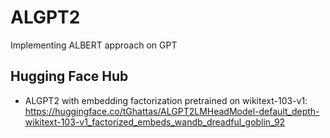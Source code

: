 # ALGPT2
Implementing ALBERT approach on GPT 

## Hugging Face Hub
- ALGPT2 with embedding factorization pretrained on wikitext-103-v1:
https://huggingface.co/tGhattas/ALGPT2LMHeadModel-default_depth-wikitext-103-v1_factorized_embeds_wandb_dreadful_goblin_92

